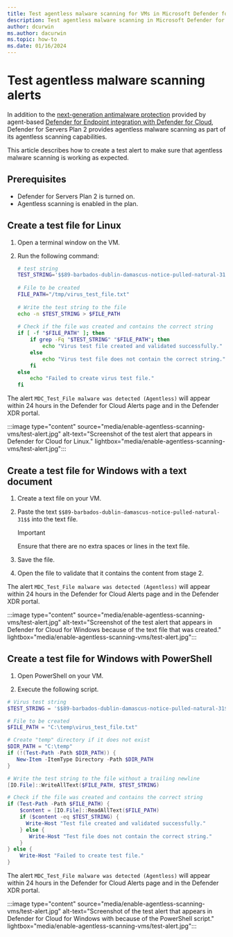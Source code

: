 ```yaml
---
title: Test agentless malware scanning for VMs in Microsoft Defender for Cloud
description: Test agentless malware scanning in Microsoft Defender for Cloud.
author: dcurwin
ms.author: dacurwin
ms.topic: how-to
ms.date: 01/16/2024
---
```


# Test agentless malware scanning alerts

In addition to the [next-generation antimalware protection](/defender-endpoint/next-generation-protection) provided by agent-based [Defender for Endpoint integration with Defender for Cloud](integration-defender-for-endpoint.md), Defender for Servers Plan 2 provides agentless malware scanning as part of its agentless scanning capabilities.

This article describes how to create a test alert to make sure that agentless malware scanning is working as expected.

## Prerequisites

- Defender for Servers Plan 2 is turned on.
- Agentless scanning is enabled in the plan.

## Create a test file for Linux

1. Open a terminal window on the VM.

1. Run the following command:

    ```bash
    # test string  
    TEST_STRING='$$89-barbados-dublin-damascus-notice-pulled-natural-31$$'  
     
    # File to be created  
    FILE_PATH="/tmp/virus_test_file.txt"  
     
    # Write the test string to the file  
    echo -n $TEST_STRING > $FILE_PATH  
     
    # Check if the file was created and contains the correct string  
    if [ -f "$FILE_PATH" ]; then  
        if grep -Fq "$TEST_STRING" "$FILE_PATH"; then  
            echo "Virus test file created and validated successfully."  
        else  
            echo "Virus test file does not contain the correct string."  
        fi  
    else  
        echo "Failed to create virus test file."  
    fi
    ```

The alert `MDC_Test_File malware was detected (Agentless)` will appear within 24 hours in the Defender for Cloud Alerts page and in the Defender XDR portal.

:::image type="content" source="media/enable-agentless-scanning-vms/test-alert.jpg" alt-text="Screenshot of the test alert that appears in Defender for Cloud for Linux." lightbox="media/enable-agentless-scanning-vms/test-alert.jpg":::

## Create a test file for Windows with a text document

1. Create a text file on your VM.

1. Paste the text `$$89-barbados-dublin-damascus-notice-pulled-natural-31$$` into the text file.

    > [!IMPORTANT]
    > Ensure that there are no extra spaces or lines in the text file.

1. Save the file.

1. Open the file to validate that it contains the content from stage 2.

The alert `MDC_Test_File malware was detected (Agentless)` will appear within 24 hours in the Defender for Cloud Alerts page and in the Defender XDR portal.

:::image type="content" source="media/enable-agentless-scanning-vms/test-alert.jpg" alt-text="Screenshot of the test alert that appears in Defender for Cloud for Windows because of the text file that was created." lightbox="media/enable-agentless-scanning-vms/test-alert.jpg":::

## Create a test file for Windows with PowerShell

1. Open PowerShell on your VM.

1. Execute the following script.

```powershell
# Virus test string
$TEST_STRING = '$$89-barbados-dublin-damascus-notice-pulled-natural-31$$'

# File to be created
$FILE_PATH = "C:\temp\virus_test_file.txt"

# Create "temp" directory if it does not exist
$DIR_PATH = "C:\temp"
if (!(Test-Path -Path $DIR_PATH)) {
   New-Item -ItemType Directory -Path $DIR_PATH
}

# Write the test string to the file without a trailing newline
[IO.File]::WriteAllText($FILE_PATH, $TEST_STRING)

# Check if the file was created and contains the correct string
if (Test-Path -Path $FILE_PATH) {
    $content = [IO.File]::ReadAllText($FILE_PATH)
    if ($content -eq $TEST_STRING) {
      Write-Host "Test file created and validated successfully."
    } else {
       Write-Host "Test file does not contain the correct string."
    }
} else {
    Write-Host "Failed to create test file."
}
```

The alert `MDC_Test_File malware was detected (Agentless)` will appear within 24 hours in the Defender for Cloud Alerts page and in the Defender XDR portal.

:::image type="content" source="media/enable-agentless-scanning-vms/test-alert.jpg" alt-text="Screenshot of the test alert that appears in Defender for Cloud for Windows with because of the PowerShell script." lightbox="media/enable-agentless-scanning-vms/test-alert.jpg":::
